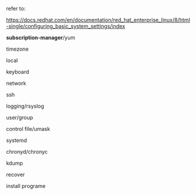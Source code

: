 refer to:

https://docs.redhat.com/en/documentation/red_hat_enterprise_linux/8/html-single/configuring_basic_system_settings/index



**subscription-manager**/yum

timezone

local

keyboard

network

ssh

logging/rsyslog

user/group

control file/umask

systemd

chronyd/chronyc

kdump

recover

install programe